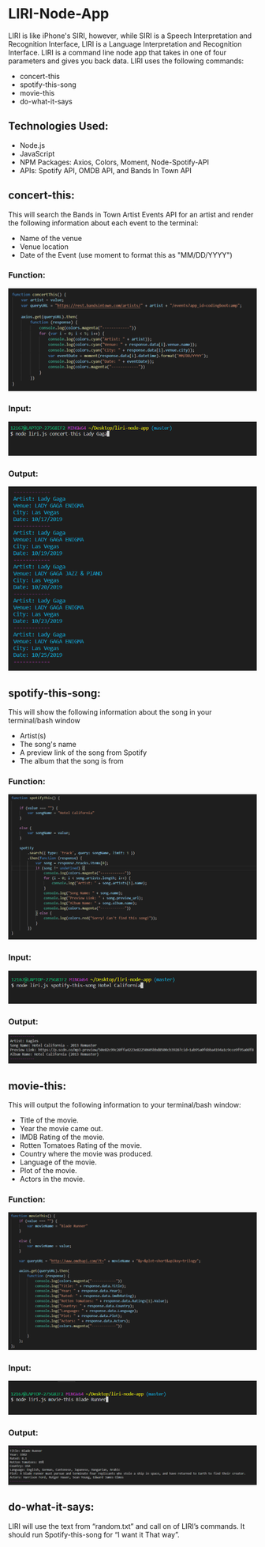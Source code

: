 # LIRI-Node-App

LIRI is like iPhone's SIRI, however, while SIRI is a Speech Interpretation and Recognition Interface, LIRI is a Language Interpretation and Recognition Interface. LIRI is a command line node app that takes in one of four parameters and gives you back data. LIRI uses the following commands:

- concert-this
- spotify-this-song
- movie-this
- do-what-it-says

## Technologies Used:

- Node.js 
- JavaScript
- NPM Packages: Axios, Colors, Moment, Node-Spotify-API
- APIs: Spotify API, OMDB API, and Bands In Town API

## concert-this:

This will search the Bands in Town Artist Events API for an artist and render the following information about each event to the terminal:

- Name of the venue
- Venue location
- Date of the Event (use moment to format this as "MM/DD/YYYY")


### Function: 

![Image of concert-this function](/Images/concert-this.PNG)

### Input:

![Image of concert-this input/command](/Images/concert-this-command.PNG)


### Output:

![Image of concert-this output](/Images/concert-this-output.PNG)


## spotify-this-song:

This will show the following information about the song in your terminal/bash window

- Artist(s)
- The song's name
- A preview link of the song from Spotify
- The album that the song is from

### Function:

![Image of spotify-this-song function](/Images/spotify-this.PNG)

### Input:

![Image of spotify-this-song input](/Images/spotify-this-input.PNG)

### Output:

![Image of spotify-this-song output](/Images/spotify-this-output.PNG)

## movie-this:

This will output the following information to your terminal/bash window:

- Title of the movie.
- Year the movie came out.
- IMDB Rating of the movie.
- Rotten Tomatoes Rating of the movie.
- Country where the movie was produced.
- Language of the movie.
- Plot of the movie.
- Actors in the movie.

### Function:

![Image of movie-this function](/Images/movie-this.PNG)

### Input:

![Image of movie-this input](/Images/movie-this-input.PNG)

### Output:

![Image of movie-this output](/Images/movie-this-output.PNG)

## do-what-it-says:

LIRI will use the text from “random.txt” and call on of LIRI’s commands. It should run Spotify-this-song for “I want it That way”.
